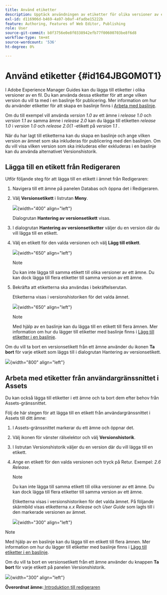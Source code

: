 ```yaml
---
title: Använd etiketter
description: Upptäck användningen av etiketter för olika versioner av en fil i Adobe Experience Manager Guides. Lär dig hur du lägger till eller tar bort en etikett i en version av ett ämne.
exl-id: d116906d-b469-4a97-b0af-4fadbe15222b
feature: Authoring, Features of Web Editor, Publishing
role: User
source-git-commit: b8f3756e0e8f0338942efb77f00600703be8f6d8
workflow-type: tm+mt
source-wordcount: '536'
ht-degree: 0%

---
```


# Använd etiketter {#id164JBG0M0T1}

I Adobe Experience Manager Guides kan du lägga till etiketter i olika versioner av en fil. Du kan använda dessa etiketter för att ange vilken version du vill ta med i en baslinje för publicering. Mer information om hur du använder etiketter för att skapa en baslinje finns i [Arbeta med baslinje](generate-output-use-baseline-for-publishing.md#).

Om du till exempel vill använda *version 1.0* av ett ämne i *release 1.0* och *version 1.1* av samma ämne i *release 2.0* kan du lägga till etiketten *release 1.0* i *version 1.0* och *release 2.0{1* -etikett på *version 1.1* .

När du har lagt till etiketterna kan du skapa en baslinje och ange vilken version av ämnet som ska inkluderas för publicering med den baslinjen. Om du vill visa vilken version som ska inkluderas eller exkluderas i en baslinje kan du använda alternativet Versionshistorik.

## Lägga till en etikett från Redigeraren

Utför följande steg för att lägga till en etikett i ämnet från Redigeraren:

1. Navigera till ett ämne på panelen Databas och öppna det i Redigeraren.
1. Välj **Versionsetikett** i listrutan **Meny**.

   ![](images/version-label-option.png){width="400" align="left"}

   Dialogrutan **Hantering av versionsetikett** visas.

1. I dialogrutan **Hantering av versionsetiketter** väljer du en version där du vill lägga till en etikett.
1. Välj en etikett för den valda versionen och välj **Lägg till etikett**.

   ![](images/version-label-management-dialog-new.png){width="650" align="left"}

   >[!NOTE]
   >
   > Du kan inte lägga till samma etikett till olika versioner av ett ämne. Du kan dock lägga till flera etiketter till samma version av ett ämne.
1. Bekräfta att etiketterna ska användas i bekräftelserutan.

   Etiketterna visas i versionshistoriken för det valda ämnet.

   ![](images/label-comparison-version-history.png){width="650" align="left"}

   >[!NOTE]
   >
   > Med hjälp av en baslinje kan du lägga till en etikett till flera ämnen. Mer information om hur du lägger till etiketter med baslinje finns i [Lägg till etiketter i en baslinje](generate-output-use-baseline-for-publishing.md#id184KD0T305Z).

Om du vill ta bort en versionsetikett från ett ämne använder du ikonen **Ta bort** för varje etikett som läggs till i dialogrutan Hantering av versionsetikett.

![](images/remove-version-label.png){width="800" align="left"}


## Arbeta med etiketter från användargränssnittet i Assets

Du kan också lägga till etiketter i ett ämne och ta bort dem efter behov från Assets-gränssnittet.

Följ de här stegen för att lägga till en etikett från användargränssnittet i Assets till ditt ämne:

1. I Assets-gränssnittet markerar du ett ämne och öppnar det.
1. Välj ikonen för vänster rälselektor och välj **Versionshistorik**.
1. I listrutan Versionshistorik väljer du en version där du vill lägga till en etikett.
1. Ange en etikett för den valda versionen och tryck på Retur. Exempel: *2.6 Release*.

   >[!NOTE]
   >
   > Du kan inte lägga till samma etikett till olika versioner av ett ämne. Du kan dock lägga till flera etiketter till samma version av ett ämne.

   Etiketterna visas i versionshistoriken för det valda ämnet. På följande skärmbild visas etiketterna *x.x Release* och *User Guide* som lagts till i den markerade versionen av ämnet.

   ![](images/labels.png){width="300" align="left"}

>[!NOTE]
>
> Med hjälp av en baslinje kan du lägga till en etikett till flera ämnen. Mer information om hur du lägger till etiketter med baslinje finns i [Lägg till etiketter i en baslinje](generate-output-use-baseline-for-publishing.md#id184KD0T305Z).

Om du vill ta bort en versionsetikett från ett ämne använder du knappen **Ta bort** för varje etikett på panelen Versionshistorik.

![](images/delete-labels.png){width="300" align="left"}


**Överordnat ämne:**[ Introduktion till redigeraren](web-editor.md)
